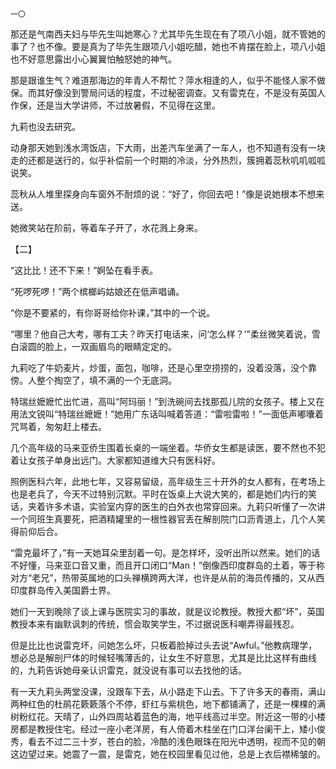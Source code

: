     一〇 

   那还是气南西夫妇与毕先生叫她寒心？尤其毕先生现在有了项八小姐，就不管她的事了？也不像。要是真为了毕先生跟项八小姐吃醋，她也不肯摆在脸上，项八小姐也不好意思露出小心翼翼怕触怒她的神气。

   那是跟谁生气？难道那海边的年青人不帮忙？萍水相逢的人，似乎不能怪人家不做保。而其好像没到警局问话的程度，不过秘密调查。又有雷克在，不是没有英国人作保，还是当大学讲师，不过放暑假，不见得在这里。

   九莉也没去研究。

   动身那天她到浅水湾饭店，下大雨，出差汽车坐满了一车人，也不知道有没有一块走的还都是送行的，似乎补偿前一个时期的冷淡，分外热烈，簇拥着蕊秋叽叽呱呱说笑。

   蕊秋从人堆里探身向车窗外不耐烦的说：“好了，你回去吧！”像是说她根本不想来送。

   她微笑站在阶前，等着车子开了，水花溅上身来。

   【二】

   “这比比！还不下来！”婀坠在看手表。

   “死啰死啰！”两个槟榔屿姑娘还在低声唱诵。

   “你是不要紧的，有你哥哥给你补课，”其中的一个说。

   “哪里？他自己大考，哪有工夫？昨天打电话来，问‘怎么样？’”柔丝微笑着说，雪白滚圆的脸上，一双画眉鸟的眼睛定定的。

   九莉吃了牛奶麦片，炒蛋，面包，咖啡，还是心里空捞捞的，没着没落，没个靠傍。人整个掏空了，填不满的一个无底洞。

   特瑞丝嬷嬷忙出忙进，高叫“阿玛丽！”到洗碗间去找那孤儿院的女孩子。楼上又在用法文锐叫“特瑞丝嬷嬷！”她用广东话叫喊着答道：“雷啦雷啦！”一面低声嘟囔着咒骂着，匆匆赶上楼去。

   几个高年级的马来亚侨生围着长桌的一端坐着。华侨女生都是读医，要不然也不犯着让女孩子单身出远门。大家都知道维大只有医科好。

   照例医科六年，此地七年，又容易留级，高年级生三十开外的女人都有，在考场上也是老兵了，今天不过特别沉默。平时在饭桌上大说大笑的，都是她们内行的笑话，夹着许多术语，实验室内穿的医生的白外衣也常穿回来。九莉只听懂了一次讲一个同班生真要死，把酒精罐里的一根性器官丢在解剖院门口沥青道上，几个人笑得前仰后合。

   “雷克最坏了，”有一天她耳朵里刮着一句。是怎样坏，没听出所以然来。她们的话不好懂，马来亚口音又重，而且开口闭口“Man！”倒像西印度群岛的土着，等于称对方“老兄”，热带英属地的口头禅横跨两大洋，也许是从前的海员传播的，又从西印度群岛传入美国爵士界。

   她们一天到晚除了谈上课与医院实习的事故，就是议论教授。教授大都“坏”，英国教授本来有幽默讽刺的传统，惯会取笑学生，不过据说医科嘲弄得最残忍。

   但是比比也说雷克坏，问她怎么坏，只板着脸掉过头去说“Awful。”他教病理学，想必总是解剖尸体的时候轻嘴薄舌的，让女生不好意思，尤其是比比这样有曲线的，九莉告诉她母亲认识雷克，就没说有事可以去找他的话。

   有一天九莉头两堂没课，没跟车下去，从小路走下山去。下了许多天的春雨，满山两种红色的杜鹃花簌簌落个不停，虾红与紫桃色，地下都铺满了，还是一棵棵的满树粉红花。天晴了，山外四周站着蓝色的海，地平线高过半空。附近这一带的小楼房都是教授住宅。经过一座小老洋房，有人倚着木柱坐在门口洋台阑干上，矮小俊秀，看去不过二三十岁，苍白的脸，冷酷的浅色眼珠在阳光中透明，视而不见的朝这边望过来。她震了一震，是雷克，她在校园里看见过他，总是上衣后襟稀皱的。


